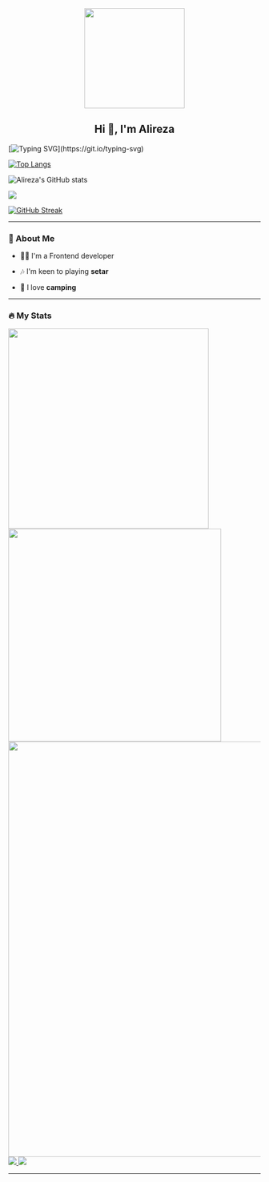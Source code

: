 <div id="header" align="center">
  <img src=https://media.giphy.com/media/du3J3cXyzhj75IOgvA/giphy.gif width="200"/>
</div>

<h2 align="center">Hi 👋, I'm Alireza</h2>

[![Typing SVG](https://readme-typing-svg.herokuapp.com?duration=10000&center=true&vCenter=true&width=800&height=30&lines=I'm+a+frontend+developer+,+Welcome+to+my+Github+page.)](https://git.io/typing-svg)

[![Top Langs](https://github-readme-stats.vercel.app/api/top-langs/?username=alireza107&layout=compact&theme=dark)](https://github.com/anuraghazra/github-readme-stats)

![Alireza's GitHub stats](https://github-readme-stats.vercel.app/api?username=alireza107&show_icons=true&theme=transparent)

![](https://komarev.com/ghpvc/?username=alireza107)

[![GitHub Streak](https://github-readme-streak-stats.herokuapp.com/?user=alireza107&theme=dark)](https://git.io/streak-stats)


---
### 👦 About Me
- 👨‍💻 I'm a Frontend developer

- 🎶 I'm keen to playing **setar**

- 🌱 I love **camping**

--- 

### 🔥 My Stats 
<img width="400" src="https://github-readme-stats.vercel.app/api?username=alireza107&count_private=true&show_icons=true&theme=react" />  <img width="425" src="https://streak-stats.demolab.com/?user=alireza107&theme=react" />
<img width="830" src="https://github-readme-activity-graph.vercel.app/graph?username=alireza107&bg_color=21232a&color=a8eeff&line=61dafb&point=f0fcff&area=true&hide_border=false" />
<a href="https://github.com/getlost01/github-stats">
<img src="https://getlost01.github.io/github-stats.github.io/generated/overview.svg#gh-dark-mode-only" />
<img src="https://getlost01.github.io/github-stats.github.io/generated/languages.svg#gh-dark-mode-only" />
</a>
<!-- ![Top Langs](https://github-readme-stats.vercel.app/api/top-langs/?username=getlost01&layout=compact&langs_count=10&theme=react) -->
<!-- ![Wakatime stats](https://github-readme-stats.vercel.app/api/wakatime?username=getlost01&theme=react) -->

--- 


